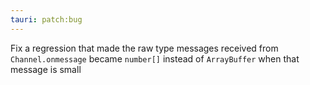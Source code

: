 ```yaml
---
tauri: patch:bug
---
```


Fix a regression that made the raw type messages received from `Channel.onmessage` became `number[]` instead of `ArrayBuffer` when that message is small
